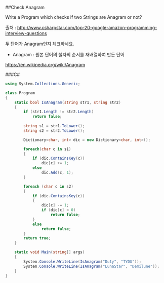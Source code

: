 ##Check Anagram

Write a Program which checks if two Strings are Anagram or not?

출처 : <http://www.csharpstar.com/top-20-google-amazon-programming-interview-questions>

두 단어가 Anagram인지 체크하세요.

- Anagram : 원본 단어의 철자의 순서를 재배열하여 만든 단어

<https://en.wikipedia.org/wiki/Anagram>

###C\#

```C#
using System.Collections.Generic;

class Program
{
    static bool IsAnagram(string str1, string str2)
    {
        if (str1.Length != str2.Length)
            return false;
        
        string s1 = str1.ToLower();
        string s2 = str2.ToLower();

        Dictionary<char, int> dic = new Dictionary<char, int>();

        foreach(char c in s1)
        {
            if (dic.ContainsKey(c))
                dic[c] += 1;
            else
                dic.Add(c, 1);
        }

        foreach (char c in s2)
        {
            if (dic.ContainsKey(c))
            {
                dic[c] -= 1;
                if (dic[c] < 0)
                    return false;
            }
            else
                return false;
        }
        return true;
    }

    static void Main(string[] args)
    {
        System.Console.WriteLine(IsAnagram("Duty", "TYDU"));
        System.Console.WriteLine(IsAnagram("LunaStar", "Demilune"));
    }
}
```
